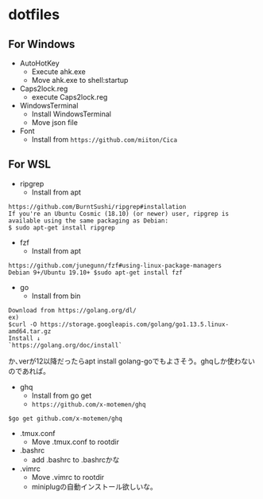 # dotfiles
## For Windows
- AutoHotKey
  - Execute ahk.exe
  - Move ahk.exe to shell:startup
- Caps2lock.reg
  - execute Caps2lock.reg
- WindowsTerminal
  - Install WindowsTerminal
  - Move json file
- Font
  - Install from `https://github.com/miiton/Cica`

## For WSL
- ripgrep
  - Install from apt
```
https://github.com/BurntSushi/ripgrep#installation
If you're an Ubuntu Cosmic (18.10) (or newer) user, ripgrep is available using the same packaging as Debian:
$ sudo apt-get install ripgrep
```
- fzf
  - Install from apt
```
https://github.com/junegunn/fzf#using-linux-package-managers
Debian 9+/Ubuntu 19.10+ $sudo apt-get install fzf
```
- go
  - Install from bin
```
Download from https://golang.org/dl/
ex)
$curl -O https://storage.googleapis.com/golang/go1.13.5.linux-amd64.tar.gz
Install ↓
`https://golang.org/doc/install`
```
か､verが12以降だったらapt install golang-goでもよさそう。ghqしか使わないのであれば。
  - ghq
    - Install from go get
    - `https://github.com/x-motemen/ghq`
```
$go get github.com/x-motemen/ghq
```

- .tmux.conf
  - Move .tmux.conf to rootdir
- .bashrc
  - add .bashrc to .bashrcかな
- .vimrc
  - Move .vimrc to rootdir
  - miniplugの自動インストール欲しいな。

